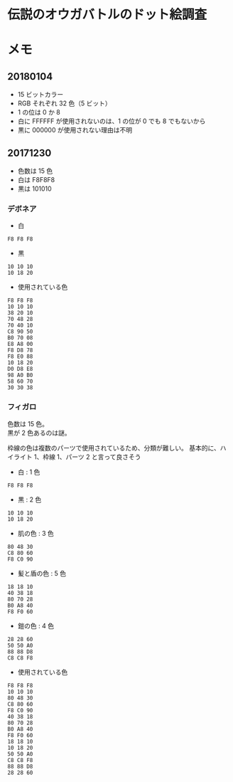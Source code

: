 # 伝説のオウガバトルのドット絵調査

# メモ

## 20180104

- 15 ビットカラー
- RGB それぞれ 32 色（5 ビット）
- 1 の位は 0 か 8
- 白に FFFFFF が使用されないのは、1 の位が 0 でも 8 でもないから
- 黒に 000000 が使用されない理由は不明

## 20171230

- 色数は 15 色
- 白は F8F8F8
- 黒は 101010

### デボネア

- 白
````
F8 F8 F8
````

- 黒
````
10 10 10
10 18 20
````

- 使用されている色
````
F8 F8 F8
10 10 10
38 20 10
70 48 28
70 40 10
C8 90 50
B0 70 08
E8 A8 00
F8 D8 78
F8 E0 88
10 18 20
D0 D8 E8
98 A0 B0
58 60 70
30 30 38
````

### フィガロ

色数は 15 色。  
黒が 2 色あるのは謎。

枠線の色は複数のパーツで使用されているため、分類が難しい。
基本的に、ハイライト 1、枠線 1、パーツ 2 と言って良さそう

- 白 : 1 色
````
F8 F8 F8
````

- 黒 : 2 色
````
10 10 10
10 18 20
````

- 肌の色 : 3 色
````
80 48 30
C8 80 60
F8 C0 90
````

- 髪と盾の色 : 5 色
````
18 18 10
40 38 18
80 70 28
B0 A8 40
F8 F0 60
````

- 鎧の色 : 4 色
````
28 28 60
50 50 A0
88 88 D8
C8 C8 F8
````

- 使用されている色
````
F8 F8 F8
10 10 10
80 48 30
C8 80 60
F8 C0 90
40 38 18
80 70 28
B0 A8 40
F8 F0 60
18 18 10
10 18 20
50 50 A0
C8 C8 F8
88 88 D8
28 28 60
````
